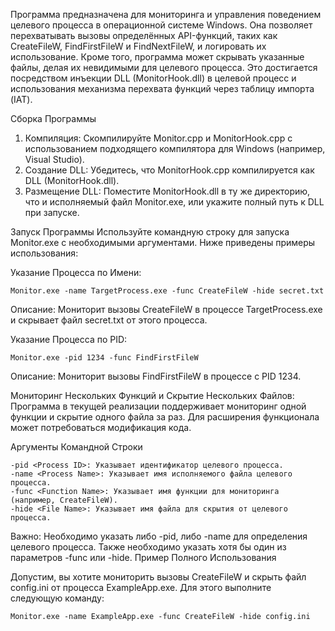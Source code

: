 Программа предназначена для мониторинга и управления поведением целевого процесса в операционной системе Windows. Она позволяет перехватывать вызовы определённых API-функций, таких как CreateFileW, FindFirstFileW и FindNextFileW, и логировать их использование. Кроме того, программа может скрывать указанные файлы, делая их невидимыми для целевого процесса. Это достигается посредством инъекции DLL (MonitorHook.dll) в целевой процесс и использования механизма перехвата функций через таблицу импорта (IAT).

Сборка Программы
1. Компиляция: Скомпилируйте Monitor.cpp и MonitorHook.cpp с использованием подходящего компилятора для Windows (например, Visual Studio).
2. Создание DLL: Убедитесь, что MonitorHook.cpp компилируется как DLL (MonitorHook.dll).
3. Размещение DLL: Поместите MonitorHook.dll в ту же директорию, что и исполняемый файл Monitor.exe, или укажите полный путь к DLL при запуске.

Запуск Программы
Используйте командную строку для запуска Monitor.exe с необходимыми аргументами. Ниже приведены примеры использования:

Указание Процесса по Имени:
    
    Monitor.exe -name TargetProcess.exe -func CreateFileW -hide secret.txt
Описание: Мониторит вызовы CreateFileW в процессе TargetProcess.exe и скрывает файл secret.txt от этого процесса.

Указание Процесса по PID:

    Monitor.exe -pid 1234 -func FindFirstFileW

Описание: Мониторит вызовы FindFirstFileW в процессе с PID 1234.
    
Мониторинг Нескольких Функций и Скрытие Нескольких Файлов:
Программа в текущей реализации поддерживает мониторинг одной функции и скрытие одного файла за раз. Для расширения функционала может потребоваться модификация кода.

Аргументы Командной Строки

    -pid <Process ID>: Указывает идентификатор целевого процесса.
    -name <Process Name>: Указывает имя исполняемого файла целевого процесса.
    -func <Function Name>: Указывает имя функции для мониторинга (например, CreateFileW).
    -hide <File Name>: Указывает имя файла для скрытия от целевого процесса.

Важно: Необходимо указать либо -pid, либо -name для определения целевого процесса. Также необходимо указать хотя бы один из параметров -func или -hide.
Пример Полного Использования

Допустим, вы хотите мониторить вызовы CreateFileW и скрыть файл config.ini от процесса ExampleApp.exe. Для этого выполните следующую команду:

    Monitor.exe -name ExampleApp.exe -func CreateFileW -hide config.ini
